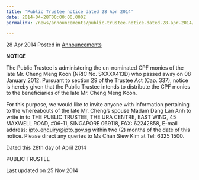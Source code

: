 ```yaml
---
title: 'Public Trustee notice dated 28 Apr 2014'
date: 2014-04-28T00:00:00.000Z
permalink: /news/announcements/public-trustee-notice-dated-28-apr-2014/

---
```



28 Apr 2014 Posted in [Announcements](/news/announcements) 

**NOTICE**

The Public Trustee is administering the un-nominated CPF monies of the late Mr. Cheng Meng Koon (NRIC No. SXXXX413D) who passed away on 08 January 2012.  Pursuant to section 29 of the Trustee Act (Cap. 337), notice is hereby given that the Public Trustee intends to distribute the CPF monies to the beneficiaries of the late Mr. Cheng Meng Koon.      

For this purpose, we would like to invite anyone with information pertaining to the whereabouts of the late Mr. Cheng’s spouse Madam Dang Lan Anh to write in to THE PUBLIC TRUSTEE, THE URA CENTRE, EAST WING, 45 MAXWELL ROAD, #06-11, SINGAPORE 069118, FAX: 62242858, E-mail address: <ipto_enquiry@ipto.gov.sg> within two (2) months of the date of this notice. Please direct any queries to Ms Chan Siew Kim at Tel: 6325 1500.

Dated this 28th day of April 2014

PUBLIC TRUSTEE

<p class="right-side-updated">Last updated on 25 Nov 2014</p> 
